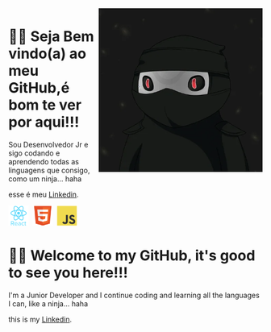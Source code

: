 <img src="ninja.webp" width ="325px" align= "right" >

# 🐱‍👤 Seja Bem vindo(a) ao meu GitHub,é bom te ver por aqui!!!

Sou Desenvolvedor Jr e sigo codando e aprendendo todas as linguagens que consigo, como um ninja... haha

  esse é meu [Linkedin](https://www.linkedin.com/in/jo%C3%A3o-vitor-alves-3a3043270?utm_source=share&utm_campaign=share_via&utm_content=profile&utm_medium=android_app).

  <div>
    <img src="https://github.com/devicons/devicon/blob/master/icons/react/react-original-wordmark.svg" title="React" alt="React" width="40" height="40"/>&nbsp;
    <img src="https://github.com/devicons/devicon/blob/master/icons/html5/html5-original.svg" title="HTML5" alt="HTML" width="40" height="40"/>&nbsp;
    <img src="https://github.com/devicons/devicon/blob/master/icons/javascript/javascript-original.svg" title="JavaScript" alt="JavaScript" width="40" height="40"/>&nbsp;
    
  </div>


# 🐱‍👤 Welcome to my GitHub, it's good to see you here!!!


I'm a Junior Developer and I continue coding and learning all the languages ​​I can, like a ninja... haha

  this is my [Linkedin](https://www.linkedin.com/in/jo%C3%A3o-vitor-alves-3a3043270?utm_source=share&utm_campaign=share_via&utm_content=profile&utm_medium=android_app).
